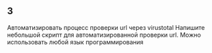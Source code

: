 ## 3

Автоматизировать процесс проверки url через virustotal
Напишите небольшой скрипт для автоматизированной проверки url. Можно использовать любой язык программирования
